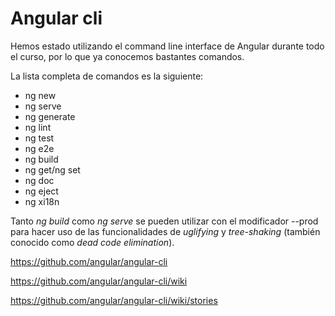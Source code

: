 # Angular cli

Hemos estado utilizando el command line interface de Angular durante todo el curso, por lo que ya conocemos bastantes comandos.

La lista completa de comandos es la siguiente:

- ng new
- ng serve
- ng generate
- ng lint
- ng test
- ng e2e
- ng build
- ng get/ng set
- ng doc
- ng eject
- ng xi18n

Tanto *ng build* como *ng serve* se pueden utilizar con el modificador --prod para hacer uso de las funcionalidades de *uglifying* y *tree-shaking* (también conocido como *dead code elimination*).

https://github.com/angular/angular-cli

https://github.com/angular/angular-cli/wiki

https://github.com/angular/angular-cli/wiki/stories


